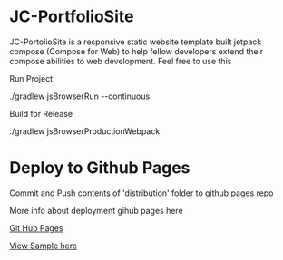 # JC-PortfolioSite

JC-PortolioSite is a responsive static website template built jetpack compose (Compose for Web) to help fellow developers extend their compose abilities to web development. Feel free to use this

Run Project

./gradlew jsBrowserRun --continuous


Build for Release

./gradlew jsBrowserProductionWebpack

# Deploy to Github Pages

Commit and Push contents of 'distribution' folder to github pages repo

More info about deployment gihub pages here 

[Git Hub Pages](https://pages.github.com/)



[View Sample here](https://develnerd.github.io/)

